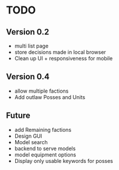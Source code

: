 
# TODO

## Version 0.2
- multi list page
- store decisions made in local browser
- Clean up UI + responsiveness for mobile

## Version 0.4
- allow multiple factions
- Add outlaw Posses and Units

## Future
- add Remaining factions
- Design GUI
- Model search
- backend to serve models 
- model equipment options
- Display only usable keywords for posses

